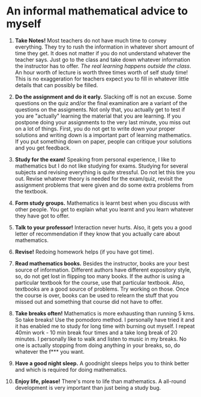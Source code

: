 # An informal mathematical advice to myself

1. **Take Notes!**
Most teachers do not have much time to convey everything. They try to rush the information in whatever short amount of time they get. It does not matter if you do not understand whatever the teacher says. Just go to the class and take down whatever information the instructor has to offer. *The real learning happens outside the class*. An hour worth of lecture is worth three times worth of self study time! This is no exaggeration for teachers expect you to fill in whatever little details that can possibly be filled. 

2. **Do the assignment and do it early.**
Slacking off is not an excuse. Some questions on the quiz and/or the final examination are a variant of the questions on the assigments. Not only that, you actually get to test if you are "actually" learning the material that you are learning.
If you postpone doing your assignments to the very last minute, you miss out on a lot of things. First, you do not get to write down your proper solutions and writing down is a important part of learning mathematics. If you put something down on paper, people can critique your solutions and you get feedback. 

3. **Study for the exam!**
Speaking from personal experience, I like to mathematics but I do not like studying for exams. Studying for several subjects and revising everything is quite stressful. Do not let this tire you out. Revise whatever theory is needed for the exam/quiz, revisit the assignment problems that were given and do some extra problems from the textbook.

4. **Form study groups.**
Mathematics is learnt best when you discuss with other people. You get to explain what you learnt and you learn whatever they have got to offer. 

5. **Talk to your professor!**
Interaction never hurts. Also, it gets you a good letter of recommendation if they know that you actually care about mathematics.

6. **Revise!**
Redoing homework helps (if you have got time).

7. **Read mathematics books.**
Besides the instructor, books are your best source of information. Different authors have different expository style, so, do not get lost in flipping too many books. If the author is using a particular textbook for the course, use that particular textbook.  Also, textbooks are a good source of problems. Try working on those. Once the course is over, books can be used to relearn the stuff that you missed out and something that course did not have to offer.

8. **Take breaks often!**
Mathematics is more exhausting than running 5 kms. So take breaks! Use the pomodoro method. I personally have tried it and it has enabled me to study for long time with burning out myself. I repeat 40min work - 10 min break four times and a take long break of 20 minutes. I personally like to walk and listen to music in my breaks. No one is actually stopping from doing anything in your breaks, so, do whatever the f*** you want.

9. **Have a good night sleep.**
A goodnight sleeps helps you to think better and which is required for doing mathematics.

10. **Enjoy life, please!**
There's more to life than mathematics. A all-round development is very important than just being a study bug.
